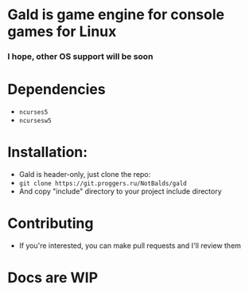 # Gald is game engine for console games for Linux
### I hope, other OS support will be soon

# Dependencies
- ```ncurses5```
- ```ncursesw5```

# Installation:
- Gald is header-only, just clone the repo:
- ```git clone https://git.proggers.ru/NotBalds/gald```
- And copy "include" directory to your project include directory

# Contributing
- If you're interested, you can make pull requests and I'll review them

# Docs are WIP
